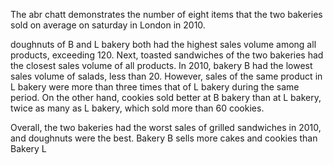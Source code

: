 The abr chatt demonstrates the number of eight items that the two bakeries sold on average on saturday in London in 2010.

doughnuts of B and L bakery both had the highest sales volume among all products, exceeding 120. Next, toasted sandwiches of the two bakeries had the closest sales volume of all products. In 2010, bakery B had the lowest sales volume of salads, less than 20. However, sales of the same product in L bakery were more than three times that of L bakery during the same period. On the other hand, cookies sold better at B bakery than at L bakery, twice as many as L bakery, which sold more than 60 cookies.

Overall, the two bakeries had the worst sales of grilled sandwiches in 2010, and doughnuts were the best. Bakery B sells more cakes and cookies than Bakery L
